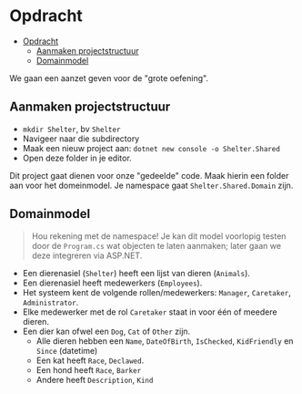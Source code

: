 # Opdracht #

- [Opdracht](#opdracht)
  - [Aanmaken projectstructuur](#aanmaken-projectstructuur)
  - [Domainmodel](#domainmodel)

We gaan een aanzet geven voor de "grote oefening".

## Aanmaken projectstructuur ##

- `mkdir Shelter`, bv `Shelter`
- Navigeer naar die subdirectory
- Maak een nieuw project aan: `dotnet new console -o Shelter.Shared`
- Open deze folder in je editor.

Dit project gaat dienen voor onze "gedeelde" code. Maak hierin een folder aan voor het domeinmodel. Je namespace gaat `Shelter.Shared.Domain` zijn.

## Domainmodel ##

> Hou rekening met de namespace! Je kan dit model voorlopig testen door de `Program.cs` wat objecten te laten aanmaken; later gaan we deze integreren via ASP.NET.

- Een dierenasiel (`Shelter`) heeft een lijst van dieren (`Animals`).
- Een dierenasiel heeft medewerkers (`Employees`).
- Het systeem kent de volgende rollen/medewerkers: `Manager`, `Caretaker`, `Administrator`.
- Elke medewerker met de rol `Caretaker` staat in voor één of meedere dieren.
- Een dier kan ofwel een `Dog`, `Cat` of `Other` zijn.
  - Alle dieren hebben een `Name`, `DateOfBirth`, `IsChecked`, `KidFriendly` en `Since` (datetime)
  - Een kat heeft `Race`, `Declawed`.
  - Een hond heeft `Race`, `Barker`
  - Andere heeft `Description`, `Kind`
